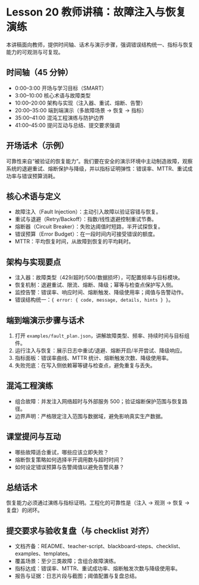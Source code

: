 # Lesson 20 教师讲稿：故障注入与恢复演练

本讲稿面向教师，提供时间轴、话术与演示步骤，强调错误结构统一、指标与恢复能力的可观测与可复现。

## 时间轴（45 分钟）
- 0:00–3:00 开场与学习目标（SMART）
- 3:00–10:00 核心术语与故障类型
- 10:00–20:00 架构与实现（注入器、重试、熔断、告警）
- 20:00–35:00 端到端演示（多故障场景 → 恢复 → 指标）
- 35:00–41:00 混沌工程演练与防护边界
- 41:00–45:00 提问互动与总结、提交要求强调

## 开场话术（示例）
可靠性来自“被验证的恢复能力”。我们要在安全的演示环境中主动制造故障，观察系统的退避重试、熔断保护与降级，并以指标证明弹性：错误率、MTTR、重试成功率与错误预算消耗。

## 核心术语与定义
- 故障注入（Fault Injection）：主动引入故障以验证容错与恢复。
- 重试与退避（Retry/Backoff）：指数/线性退避控制重试节奏。
- 熔断器（Circuit Breaker）：失败达阈值时短路，半开试探恢复。
- 错误预算（Error Budget）：在一段时间内可接受错误的额度。
- MTTR：平均恢复时间，从故障到恢复的平均耗时。

## 架构与实现要点
- 注入器：故障类型（429/超时/500/数据损坏），可配置频率与目标模块。
- 恢复机制：退避重试、限流、熔断、降级；幂等与检查点保护写入侧。
- 监控告警：错误率、响应时间、熔断触发、降级使用率；阈值与告警动作。
- 错误结构统一：`{ error: { code, message, details, hints } }`。

## 端到端演示步骤与话术
1) 打开 `examples/fault_plan.json`，讲解故障类型、频率、持续时间与目标组件。
2) 运行注入与恢复：展示日志中重试/退避、熔断开启/半开尝试、降级响应。
3) 指标面板：错误率曲线、MTTR 统计、熔断触发次数、降级使用率。
4) 失败兜底：在写入侧依赖幂等键与检查点，避免重复与丢失。

## 混沌工程演练
- 组合故障：并发注入网络超时与外部服务 500；验证熔断保护范围与恢复路径。
- 边界声明：严格限定注入范围与数据域，避免影响真实生产数据。

## 课堂提问与互动
- 哪些故障适合重试，哪些应该立即失败？
- 熔断恢复策略如何选择半开调用数与超时时间？
- 如何设定错误预算与告警阈值以避免告警风暴？

## 总结话术
恢复能力必须通过演练与指标证明。工程化的可靠性是（注入 → 观测 → 恢复 → 复盘）的闭环。

## 提交要求与验收复盘（与 checklist 对齐）
- 文档齐备：README、teacher-script、blackboard-steps、checklist、examples、templates。
- 覆盖场景：至少三类故障；含组合故障演练。
- 指标达成：错误率、MTTR、重试成功率、熔断触发次数与降级使用率。
- 报告与证据：日志片段与截图；阈值配置与复盘总结。